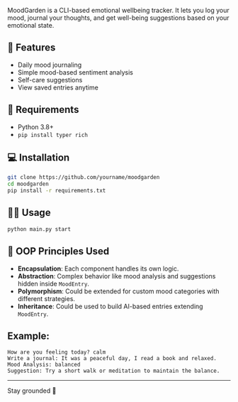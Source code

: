 
MoodGarden is a CLI-based emotional wellbeing tracker. It lets you log your mood, journal your thoughts, and get well-being suggestions based on your emotional state.

## 🚀 Features
- Daily mood journaling
- Simple mood-based sentiment analysis
- Self-care suggestions
- View saved entries anytime

## 🔧 Requirements
- Python 3.8+
- `pip install typer rich`

## 💻 Installation
```bash
git clone https://github.com/yourname/moodgarden
cd moodgarden
pip install -r requirements.txt
```

## 🏃‍♂️ Usage
```bash
python main.py start
```

## 🧠 OOP Principles Used
- **Encapsulation**: Each component handles its own logic.
- **Abstraction**: Complex behavior like mood analysis and suggestions hidden inside `MoodEntry`.
- **Polymorphism**: Could be extended for custom mood categories with different strategies.
- **Inheritance**: Could be used to build AI-based entries extending `MoodEntry`.

## Example:
```
How are you feeling today? calm
Write a journal: It was a peaceful day, I read a book and relaxed.
Mood Analysis: balanced
Suggestion: Try a short walk or meditation to maintain the balance.
```

---
Stay grounded 🌱
